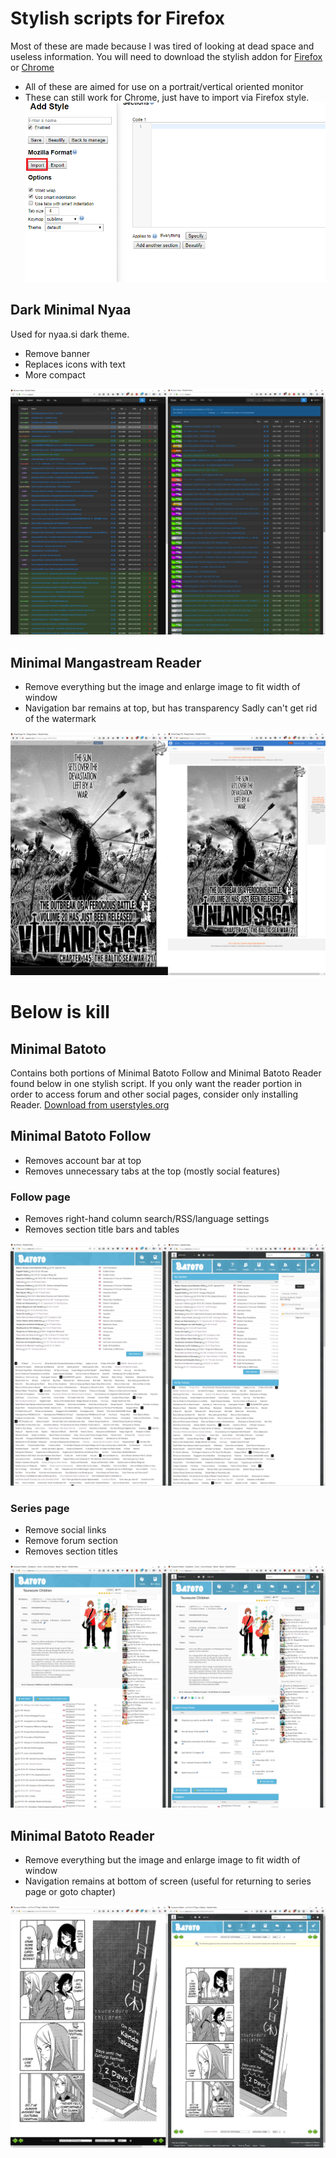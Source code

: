 # Stylish scripts for Firefox
Most of these are made because I was tired of looking at dead space and useless information.
You will need to download the stylish addon for [Firefox](https://addons.mozilla.org/en-US/firefox/addon/stylish/) or [Chrome](https://chrome.google.com/webstore/detail/stylish-custom-themes-for/fjnbnpbmkenffdnngjfgmeleoegfcffe?hl=en)
* All of these are aimed for use on a portrait/vertical oriented monitor
* These can still work for Chrome, just have to import via Firefox style.
![Import](Images/ImportStyle.png "Import")

## Dark Minimal Nyaa ##
Used for nyaa.si dark theme.
* Remove banner
* Replaces icons with text
* More compact

![With and Without on portrait monitor](Images/MinimalNyaasi.png "With/Without")

## Minimal Mangastream Reader ##
* Remove everything but the image and enlarge image to fit width of window
* Navigation bar remains at top, but has transparency
Sadly can't get rid of the watermark

![With | Without on portrait monitor](Images/MinimalMangastream.png "With/Without")

# Below is kill #
## Minimal Batoto ##
Contains both portions of Minimal Batoto Follow and Minimal Batoto Reader found below in one stylish script.
If you only want the reader portion in order to access forum and other social pages, consider only installing Reader.
[Download from userstyles.org](https://userstyles.org/styles/152367/minimal-batoto-portrait)

## Minimal Batoto Follow ##
* Removes account bar at top
* Removes unnecessary tabs at the top (mostly social features)

### Follow page ###
* Removes right-hand column search/RSS/language settings
* Removes section title bars and tables

![With | Without on portrait monitor](Images/MinimalBatotoFollow1.png "With/Without")

### Series page ###
* Remove social links
* Remove forum section
* Removes section titles

![With | Without on portrait monitor](Images/MinimalBatotoFollow2.png "With/Without")

## Minimal Batoto Reader ##
* Remove everything but the image and enlarge image to fit width of window
* Navigation remains at bottom of screen (useful for returning to series page or goto chapter)

![With | Without on portrait monitor](Images/MinimalBatotoReader.png "With/Without")
